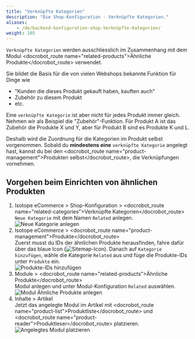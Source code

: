 ```yaml
---
title: "Verknüpfte Kategorien"
description: "Die Shop-Konfiguration - Verknüpfte Kategorien."
aliases:
    - /de/backend-konfiguration-shop-Verknüpfte-Kategorien/
weight: 105    
---
```



`Verknüpfte Kategorien` werden ausschliesslich im Zusammenhang mit dem Modul <docrobot_route name="related-products">Ähnliche Produkte</docrobot_route> verwendet.

Sie bildet die Basis für die von vielen Webshops bekannte Funktion für Dinge wie

* "Kunden die dieses Produkt gekauft haben, kauften auch"
* Zubehör zu diesem Produkt
* etc.

Eine `verknüpfte Kategorie` ist aber nicht für jedes Produkt immer gleich.
Nehmen wir als Beispiel die "Zubehör"-Funktion. Für Produkt A ist das Zubehör die Produkte X und Y, aber für Produkt B sind es Produkte K und L.

Deshalb wird die Zuordnung für die Kategorien im Produkt selbst vorgenommen.
Sobald du **mindestens eine** `verknüpfte Kategorie` angelegt hast, kannst du bei den <docrobot_route name="product-management">Produkten selbst</docrobot_route>, die Verknüpfungen vornehmen.

## Vorgehen beim Einrichten von ähnlichen Produkten

1. Isotope eCommerce > Shop-Konfiguration > <docrobot_route name="related-categories">Verknüpfte Kategorien</docrobot_route>  
`Neue Kategorie` mit dem Namen `Related` anlegen.  
![Neue Kategorie anlegen](kategorie_anlegen.png)
3. Isotope eCommerce > <docrobot_route name="product-management">Produkte</docrobot_route>  
Zuerst musst du IDs der ähnlichen Produkte herausfinden, fahre dafür über das blaue Icon (![Sitemap-Icon](../../../../images/sitemap.png)). Danach auf `Kategorie hinzufügen`, wähle die Kategorie `Related` aus und füge die Produkte-IDs unter `Produkte` ein.  
![Produkte-IDs hinzufügen](kategorie_hinzufuegen.png)
4. Module > <docrobot_route name="related-products">Ähnliche Produkte</docrobot_route>  
Modul anlegen und unter Modul-Konfiguration `Related` auswählen.  
![Modul Ähnliche Produkte anlegen](modul_anlegen.png)
5. Inhalte > Artikel  
Jetzt das angelegte Modul im Artikel mit <docrobot_route name="product-list">Produktliste</docrobot_route> und <docrobot_route name="product-reader">Produktleser</docrobot_route> platzieren.  
![Angelegtes Modul platzieren](angelegtes_modul.png)

